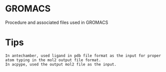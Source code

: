 # GROMACS
Procedure and associated files used in GROMACS
# Tips
    In antechamber, used ligand in pdb file format as the input for proper atom typing in the mol2 output file format.
    In acpype, used the output mol2 file as the input.
